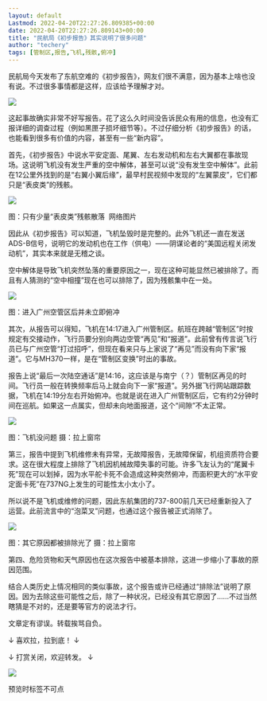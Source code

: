 ```yaml
---
layout: default
Lastmod: 2022-04-20T22:27:26.809385+00:00
date: 2022-04-20T22:27:26.809143+00:00
title: "​民航局《初步报告》其实说明了很多问题"
author: "techery"
tags: [管制区,报告,飞机,残骸,俯冲]
---
```


民航局今天发布了东航空难的《初步报告》，网友们很不满意，因为基本上啥也没有说。不过很多事情都是这样，应该给予理解才对。  

![](https://images.weserv.nl/?url=https%3A//mmbiz.qpic.cn/mmbiz_png/41d08x6C45uP7LtT97z6jex4rsFTTHQbzmE2siaHD8NfuZ8FRrbDicoqVYaibOXcs1rEVqUbYuwfrlFRF5kJJFdKg/640%3Fwx_fmt%3Dgif)

这起事故确实非常不好写报告。花了这么久时间没告诉民众有用的信息，也没有汇报详细的调查过程（例如黑匣子损坏细节等）。不过仔细分析《初步报告》的话，也能看到很多有价值的内容，甚至有一些“新内容”。

首先，《初步报告》中说水平安定面、尾翼、左右发动机和左右大翼都在事故现场。这说明飞机没有发生严重的空中解体，甚至可以说“没有发生空中解体”。此前在12公里外找到的是“右翼小翼后缘”，最早村民视频中发现的“左翼蒙皮”，它们都只是“表皮类”的残骸。

![](https://images.weserv.nl/?url=https%3A//mmbiz.qpic.cn/mmbiz_jpg/41d08x6C45uP7LtT97z6jex4rsFTTHQboemg5oFjvjFlPCSzWLPFR3S3km67tKXAZ1qiaYC5iaWDfgsMLrBlMlbw/640%3Fwx_fmt%3Djpeg)

图：只有少量“表皮类”残骸散落  网络图片  

因此从《初步报告》可以知道，飞机坠毁时是完整的。此外飞机还一直在发送ADS-B信号，说明它的发动机也在工作（供电）——阴谋论者的“美国远程关闭发动机”，其实本来就是无稽之谈。

空中解体是导致飞机突然坠落的重要原因之一，现在这种可能显然已被排除了。而且有人猜测的“空中相撞”现在也可以排除了，因为残骸集中在一处。

![](https://images.weserv.nl/?url=https%3A//mmbiz.qpic.cn/mmbiz_png/41d08x6C45uP7LtT97z6jex4rsFTTHQbMw3HvxICe5PdDsubibjlibEDNgR37QERwjBezN5b5h6HlZd3AnBkyGIQ/640%3Fwx_fmt%3Dgif)

图：进入广州空管区后并未立即俯冲  

其次，从报告可以得知，飞机在14:17进入广州管制区。航班在跨越“管制区”时按规定有交接动作，飞行员要分别向两边空管“再见”和“报道”。此前曾有传言说飞行员已与广州空管“打过招呼”，但现在看来只与上家说了“再见”而没有向下家“报道”。它与MH370一样，是在“管制区变换”时出的事故。

报告上说“最后一次陆空通话”是14:16，这应该是与南宁（？）管制区再见的时间。飞行员一般在转换频率后马上就会向下一家“报道”。另外据飞行网站跟踪数据，飞机在14:19分左右开始俯冲。也就是说在进入广州管制区后，它有约2分钟时间在巡航。如果这一点属实，但却未向地面报道，这个“间隙”不太正常。

![](https://images.weserv.nl/?url=https%3A//mmbiz.qpic.cn/mmbiz_jpg/41d08x6C45uP7LtT97z6jex4rsFTTHQbybFyC5DdNDdszNOrzSibQmlicx7pfxaf97YdONjodqMeO5lOiboz4FxxA/640%3Fwx_fmt%3Djpeg)

图：飞机没问题 摄：拉上窗帘  

第三，报告中提到飞机维修未有异常，无故障报告，无故障保留，机组资质符合要求。这在很大程度上排除了飞机因机械故障失事的可能。许多飞友认为的“尾翼卡死”现在可以划掉，因为水平舵卡死不会造成这种突然俯冲，而面积更大的“水平安定面卡死”在737NG上发生的可能性太小太小了。

所以说不是飞机或维修的问题，因此东航集团的737-800前几天已经重新投入了运营。此前流言中的“泡菜叉”问题，也通过这个报告被正式消除了。

![](https://images.weserv.nl/?url=https%3A//mmbiz.qpic.cn/mmbiz_jpg/41d08x6C45uP7LtT97z6jex4rsFTTHQbf8bUAYuNYrHs4EcWNojMUoTFnw6L1ZolB2PaQ7Xcec9kK40DFDL6nw/640%3Fwx_fmt%3Djpeg)

图：其它原因都被排除光了 摄：拉上窗帘  

第四、危险货物和天气原因也在这次报告中被基本排除，这进一步缩小了事故的原因范围。

结合人类历史上情况相同的类似事故，这个报告或许已经通过“排除法”说明了原因。因为去除这些可能性之后，除了一种状况，已经没有其它原因了……不过当然瞎猜是不对的，还是要等官方的说法才行。

  

文章定有谬误。转载挨骂自负。  

  

↓ 喜欢拉，拉到底！ ↓

↓ 打赏关闭，欢迎转发。 ↓

  

![](https://images.weserv.nl/?url=https%3A//mmbiz.qpic.cn/mmbiz_png/41d08x6C45s38ibib91o7xUBltCbKoTrSed2USqdY84MlHqXCIPNk7iaiaLOa1knQZ53zrjAsbh8PYREaNiaFINkVLg/640%3Fwx_fmt%3Dgif)

预览时标签不可点

